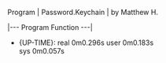 Program | Password.Keychain | by Matthew H.

|--- Program Function ---| 

- {UP-TIME}: 
	real    0m0.296s
	user    0m0.183s	
	sys     0m0.057s

        
